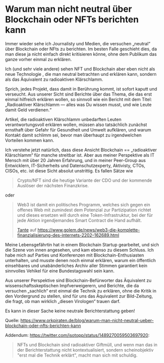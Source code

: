 # Warum man nicht neutral über Blockchain oder NFTs berichten kann
Immer wieder sehe ich Journalisty und Medien, die versuchen „neutral“ über Blockchain oder NFts zu berichten. Im besten Falle geschieht dies, da man diese ja nicht einfach direkt kritisieren könne, ohne dem Publikum das ganze vorher einmal zu erklären.

Ich (und sehr viele andere) sehen NFT und Blockchain aber eben nicht als neue Technologie , die man neutral betrachten und erklären kann, sondern als das Äquivalent zu radioaktiven Klärschlamm.

Sprich, jedes Projekt, dass damit in Berührung kommt, ist sofort kaputt und verseucht. Aus unserer Sicht sind Berichte über das Thema, die das erst einmal hilfreich erklären wollen, so sinnvoll wie ein Bericht mit dem Titel: „Radioaktiver Klärschlamm — alles was Du wissen musst, und wie Leute damit Geld verdienen.“

Artikel, die radioaktiven Klärschlamm unbedarften Leuten verantwortungsvoll erklären wollen, müssen also tatsächlich zunächst ernsthaft über Gefahr für Gesundheit und Umwelt aufklären, und warum Kontakt damit schlimm sei, bevor man überhaupt zu irgendwelchen Vorteilen kommen kann.

Ich verstehe jetzt natürlich, dass diese Ansicht Blockchain == „radioaktiver Klärschlamm“ für manche streitbar ist. Aber aus meiner Perspektive als IT Mensch mit über 20 Jahren Erfahrung, und in meiner Peer-Group aus Entwicklern, IT-Sicherheits und Datenschutzexperty, Aktivisty, CTOs, CISOs, etc. ist diese Sicht absolut unstrittig. Es fallen Sätze wie

> Crypto/NFT sind die heutige Variante der CDO und der kommende Auslöser der nächsten Finanzkrise.

oder

> Web3 ist damit ein politisches Programm, welches sich gegen ein offenes Web mit zumindest dem Potenzial zur Partizipation richtet und dieses ersetzen will durch eine Token-Infrastruktur, bei der für jede Aktion irgendjemandes Smart Contract die Hand aufhält.
> 
> [Tante](https://twitter.com/tante) auf https://www.golem.de/news/web3-die-komplette-finanzialisierung-des-internets-2202–162689.html

Meine Lebensgefährtin hat in einem Blockchain Startup gearbeitet, und sich die Szene von innen angesehen, und kam ebenso zu diesem Schluss. Ich habe mich auf Parties und Konferenzen mit Blockchain-Enthusiasten unterhalten, und musste denen noch einmal erklären, warum ein öffentlich einsehbares und unabänderliches Archiv aller Stimmen garantiert kein sinnvolles Vehikel für eine Bundestagswahl sein kann.

Aus unserer Perspektive sind Blockchain-Befürworter das Äquivalent zu wissenschaftsskeptischen Impfverweigerern, und Berichte, die da versuchen „sachlich“ erst einmal die Technik zu erklären, ohne die Kritik in den Vordergrund zu stellen, sind für uns das Äquivalent zur Bild-Zeitung, die fragt, ob man wirklich „diesen Virologen“ trauen darf.

Es kann in dieser Sache keine neutrale Berichterstattung geben!

Quelle: https://www.orkpiraten.de/blog/warum-man-nicht-neutral-ueber-blockchain-oder-nfts-berichten-kann

Addendum: https://twitter.com/isotopp/status/1489270059503697920:
> NFTs und Blockchain sind radioaktiver Giftmüll, und wenn man das in der Berichterstattung nicht kontextualisiert, sondern scheinobjektiv "erst mal die Technik erklärt", macht man sich mit schuldig.